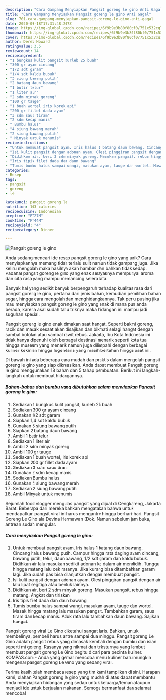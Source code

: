 ```yaml
---
description: "Cara Gampang Menyiapkan Pangsit goreng le gino Anti Gagal"
title: "Cara Gampang Menyiapkan Pangsit goreng le gino Anti Gagal"
slug: 701-cara-gampang-menyiapkan-pangsit-goreng-le-gino-anti-gagal
date: 2020-09-18T17:31:48.207Z
image: https://img-global.cpcdn.com/recipes/6f9b9e3b80f80bf0/751x532cq70/pangsit-goreng-le-gino-foto-resep-utama.jpg
thumbnail: https://img-global.cpcdn.com/recipes/6f9b9e3b80f80bf0/751x532cq70/pangsit-goreng-le-gino-foto-resep-utama.jpg
cover: https://img-global.cpcdn.com/recipes/6f9b9e3b80f80bf0/751x532cq70/pangsit-goreng-le-gino-foto-resep-utama.jpg
author: Derek Howard
ratingvalue: 3.5
reviewcount: 14
recipeingredient:
- "1 bungkus kulit pangsit kurleb 25 buah"
- "300 gr ayam cincang"
- "1/2 sdt garam"
- "1/4 sdt kaldu bubuk"
- "3 siung bawang putih"
- "2 batang daun bawang"
- "1 butir telur"
- "1 liter air"
- "2 sdm minyak goreng"
- "100 gr tauge"
- "1 buah wortel iris korek api"
- "200 gr fillet dada ayam"
- "3 sdm saus tiram"
- "2 sdm kecap manis"
- " Bumbu halus"
- "4 siung bawang merah"
- "2 siung bawang putih"
- " Minyak untuk menumis"
recipeinstructions:
- "Untuk membuat pangsit ayam. Iris halus 1 batang daun bawang. Cincang halus bawang putih. Campur hingga rata daging ayam cincang, bawang putih, telur, daun bawang, 1/2 sdt garam dan kaldu bubuk. Didihkan air lalu masukan sedikit adonan ke dalam air mendidih. Tunggu hingga matang lalu cek rasanya. Jika kurang bisa ditambahkan garam lagi. Jika sudah pas bisa dilanjutkan dengan membuat pangsit."
- "Isi kulit pangsit dengan adonan ayam. Olesi pinggiran pangsit dengan air lalu lipat segitiga atau bentuk lainnya."
- "Didihkan air, beri 2 sdm minyak goreng. Masukan pangsit, rebus hingga matang. Angkat dan tiriskan"
- "Iris tipis filet dada dan daun bawang"
- "Tumis bumbu halus sampai wangi, masukan ayam, tauge dan wortel. Masak hingga matang lalu masukan pangsit. Tambahkan garam, saus tiram dan kecap manis. Aduk rata lalu tambahkan daun bawang. Sajikan hangat."
categories:
- Resep
tags:
- pangsit
- goreng
- le

katakunci: pangsit goreng le 
nutrition: 103 calories
recipecuisine: Indonesian
preptime: "PT27M"
cooktime: "PT44M"
recipeyield: "4"
recipecategory: Dinner

---
```



![Pangsit goreng le gino](https://img-global.cpcdn.com/recipes/6f9b9e3b80f80bf0/751x532cq70/pangsit-goreng-le-gino-foto-resep-utama.jpg)

Anda sedang mencari ide resep pangsit goreng le gino yang unik? Cara menyiapkannya memang tidak terlalu sulit namun tidak gampang juga. Jika keliru mengolah maka hasilnya akan hambar dan bahkan tidak sedap. Padahal pangsit goreng le gino yang enak selayaknya mempunyai aroma dan cita rasa yang mampu memancing selera kita.

Banyak hal yang sedikit banyak berpengaruh terhadap kualitas rasa dari pangsit goreng le gino, pertama dari jenis bahan, kemudian pemilihan bahan segar, hingga cara mengolah dan menghidangkannya. Tak perlu pusing jika mau menyiapkan pangsit goreng le gino yang enak di mana pun anda berada, karena asal sudah tahu triknya maka hidangan ini mampu jadi suguhan spesial.

Pangsit goreng le gino enak dimakan saat hangat. Seperti bakmi goreng, racik dan masak sesaat akan disajikan dan bikmati selagi hangat dengan sambal botolan atau sambal rawit rebus. Jakarta, Ibu Kota Indonesia ini tidak hanya dipenuhi oleh berbagai destinasi menarik seperti kota tua hingga museum yang menarik namun juga dilimpahi dengan berbagai kuliner kekinian hingga legendaris yang masih bertahan hingga saat ini.


Di bawah ini ada beberapa cara mudah dan praktis dalam mengolah pangsit goreng le gino yang siap dikreasikan. Anda dapat membuat Pangsit goreng le gino menggunakan 18 bahan dan 5 tahap pembuatan. Berikut ini langkah-langkah untuk membuat hidangannya.

<!--inarticleads1-->

##### Bahan-bahan dan bumbu yang dibutuhkan dalam menyiapkan Pangsit goreng le gino:

1. Sediakan 1 bungkus kulit pangsit, kurleb 25 buah
1. Sediakan 300 gr ayam cincang
1. Gunakan 1/2 sdt garam
1. Siapkan 1/4 sdt kaldu bubuk
1. Gunakan 3 siung bawang putih
1. Siapkan 2 batang daun bawang
1. Ambil 1 butir telur
1. Sediakan 1 liter air
1. Ambil 2 sdm minyak goreng
1. Ambil 100 gr tauge
1. Sediakan 1 buah wortel, iris korek api
1. Siapkan 200 gr fillet dada ayam
1. Sediakan 3 sdm saus tiram
1. Gunakan 2 sdm kecap manis
1. Sediakan  Bumbu halus
1. Gunakan 4 siung bawang merah
1. Sediakan 2 siung bawang putih
1. Ambil  Minyak untuk menumis


Sejumlah food vlogger mengulas pangsit yang dijual di Cengkareng, Jakarta Barat. Beberapa dari mereka bahkan mengatakan bahwa untuk mendapatkan pangsit viral ini harus mengantre hingga berhari-hari. Pangsit Goreng Le Gino ala Devina Hermawan (Dok. Namun sebelum jam buka, antrean sudah mengular. 

<!--inarticleads2-->

##### Cara menyiapkan Pangsit goreng le gino:

1. Untuk membuat pangsit ayam. Iris halus 1 batang daun bawang. Cincang halus bawang putih. Campur hingga rata daging ayam cincang, bawang putih, telur, daun bawang, 1/2 sdt garam dan kaldu bubuk. Didihkan air lalu masukan sedikit adonan ke dalam air mendidih. Tunggu hingga matang lalu cek rasanya. Jika kurang bisa ditambahkan garam lagi. Jika sudah pas bisa dilanjutkan dengan membuat pangsit.
1. Isi kulit pangsit dengan adonan ayam. Olesi pinggiran pangsit dengan air lalu lipat segitiga atau bentuk lainnya.
1. Didihkan air, beri 2 sdm minyak goreng. Masukan pangsit, rebus hingga matang. Angkat dan tiriskan
1. Iris tipis filet dada dan daun bawang
1. Tumis bumbu halus sampai wangi, masukan ayam, tauge dan wortel. Masak hingga matang lalu masukan pangsit. Tambahkan garam, saus tiram dan kecap manis. Aduk rata lalu tambahkan daun bawang. Sajikan hangat.


Pangsit goreng viral Le Gino diketahui sangat laris. Bahkan, untuk membelinya, pembeli harus antre sampai dua minggu. Pangsit goreng Le Gino adalah pangsit rebus yang dimasak kembali dengan bumbu dan isian seperti mi goreng. Rasanya yang nikmat dan teksturnya yang lembut membuat pangsit goreng Le Gino begitu dicari para pecinta kuliner. KOMPAS.com - Anda yang gemar mencoba menu kuliner baru mungkin mengenal pangsit goreng Le Gino yang sedang viral. 

Terima kasih telah membaca resep yang tim kami tampilkan di sini. Harapan kami, olahan Pangsit goreng le gino yang mudah di atas dapat membantu Anda menyiapkan hidangan yang sedap untuk keluarga/teman ataupun menjadi ide untuk berjualan makanan. Semoga bermanfaat dan selamat mencoba!
